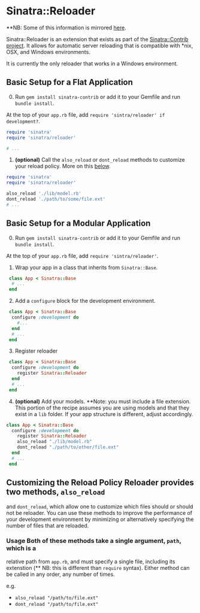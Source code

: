 # Sinatra::Reloader

**NB: Some of this information is mirrored [here](http://www.sinatrarb.com/contrib/reloader.html).

Sinatra::Reloader is an extension that exists as part of the [Sinatra::Contrib
project](http://www.sinatrarb.com/contrib/). It allows for automatic server
reloading that is compatible with *nix, OSX, and Windows environments.

It is currently the only reloader that works in a Windows environment.

## Basic Setup for a Flat Application

0) Run `gem install sinatra-contrib` or add it to your Gemfile and run `bundle
install`.

At the top of your `app.rb` file, add `require 'sintra/reloader' if development?`.

```ruby
require 'sinatra'
require 'sinatra/reloader'

# ...
```

1) **(optional)** Call the `also_reload` or `dont_reload` methods to customize
your reload policy. More on this [below](#label-Customizing+the+Reload+Policy).

```ruby
require 'sinatra'
require 'sinatra/reloader'

also_reload './lib/model.rb'
dont_reload './path/to/some/file.ext'
# ...
```

## Basic Setup for a Modular Application

0) Run `gem install sinatra-contrib` or add it to your Gemfile and run `bundle
install`.

At the top of your `app.rb` file, add `require 'sintra/reloader'`.

1) Wrap your app in a class that inherits from `Sinatra::Base`.

```ruby
 class App < Sinatra::Base
  # ...
 end
```

2) Add a `configure` block for the development environment.

```ruby
 class App < Sinatra::Base
  configure :development do
    #...
  end
  # ...
 end
```

3) Register reloader

```ruby
 class App < Sinatra::Base
  configure :development do
    register Sinatra::Reloader
  end
  # ...
 end
```

4) **(optional)** Add your models. **Note: you must include a file extension.
This portion of the recipe assumes you are using models and that they exist in a
`lib` folder. If your app structure is different, adjust accordingly.

```ruby
class App < Sinatra::Base
  configure :development do
    register Sinatra::Reloader
    also_reload "./lib/model.rb"
    dont_reload "./path/to/other/file.ext"
  end
  # ...
 end
```

## Customizing the Reload Policy Reloader provides two methods, `also_reload`
and `dont_reload`, which allow one to customize which files should or should not
be reloader. You can use these methods to improve the performance of your
development environment by minimizing or alternatively specifying the number of
files that are reloaded.

### Usage Both of these methods take a single argument, `path`, which is a
relative path from `app.rb`, and must specify a single file, including its
extenstion (**  NB: this is different than `require` syntax). Either method can
be called in any order, any number of times.

e.g.

 - `also_reload "/path/to/file.ext"`
 - `dont_reload "/path/to/file.ext"`

